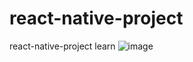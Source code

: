 # react-native-project
react-native-project learn
![image](https://github.com/kix2204/images/blob/master/introduce/react-native/react-native-index.png)
